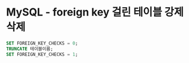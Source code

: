 # MySQL - foreign key 걸린 테이블 강제 삭제

```sql
SET FOREIGN_KEY_CHECKS = 0;
TRUNCATE 테이블이름;
SET FOREIGN_KEY_CHECKS = 1;
```

